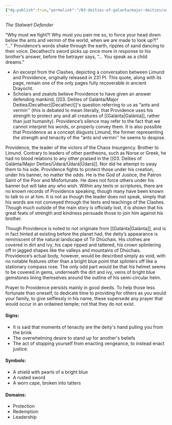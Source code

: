 ```yaml
---
{"dg-publish":true,"permalink":"/03-deities-of-galanta/major-deities/udara/providence/","tags":["Deity","Major_Deity","Udara"],"created":"2025-02-09T22:47:11.880+00:00","updated":"2025-03-04T02:55:18.486+00:00"}
---
```


*The Stalwart Defender*

“Why must we fight?! Why must you pain me so, to force your head down below the ants and vermin of the world, when we are made to look up?!”
“...” Providence’s words shake through the earth, ripples of sand dancing to their voice.
Decathect’s sword picks up once more in response to his brother’s answer, before the betrayer says, “... You speak as a child dreams.”

- An excerpt from the Clashes, depicting a conversation between Limund and Providence, originally released in 231 PI. This quote, along with its page, remain one of the only pages fully recoverable in ancient Drayocht.
- Scholars and zealots believe Providence to have given an answer defending mankind, [[03. Deities of Galánta/Major Deities/Decathect\|Decathect]]'s question referring to us as “ants and vermin'' (this is debated to mean literally, that Providence uses his strength to protect any and all creatures of [[Galánta\|Galánta]], rather than just humanity). Providence’s silence may refer to the fact that we cannot interpret his words, or properly convey them. It is also possible that Providence as a concept disgusts Limund, the former representing the strength and tenacity of the “ants and vermin'' he seems to despise.

Providence, the leader of the victors of the Chaos Insurgency. Brother to Limund. Contrary to leaders of other pantheons, such as Norse or Greek, he had no blood relations to any other praised in the [[03. Deities of Galánta/Major Deities/Údará/Údará\|Údará]]. Nor did he attempt to sway them to his side. Providence fights to protect those under his creation, under his banner, no matter the odds. He is the God of Justice, the Patron Saint of the Poor and Misfortunate. He does not force others under his banner but will take any who wish. Within any texts or scriptures, there are no known records of Providence speaking, though many have been known to talk to or at him. It is not as though the leader does not speak, simply that his words are not conveyed through the texts and teachings of the Clashes. Though much outside of the main story is officially lost, it is shown that his great feats of strength and kindness persuade those to join him against his brother.

Though Providence is noted to not originate from [[Galánta\|Galánta]], and is in fact hinted at existing before the planet had, the deity’s appearance is reminiscent of the natural landscape of Tír Dhúchais. His clothes are covered in dirt and ivy, his cape ripped and tattered, his crown splintering off in jagged shapes like the valleys and mountains of Dhúchais. Providence’s actual body, however, would be described simply as void, with no notable features other than a bright blue point that splinters off like a stationary compass rose. The only odd part would be that his helmet seems to be covered in gems, underneath the dirt and ivy, veins of bright blue gemstones lining themselves around the outline of his semi-circular helm.

Prayer to Providence persists mainly in good deeds. To help those less fortunate than oneself, to dedicate time to providing for others as you would your family, to give selflessly in his name, these supersede any prayer that would occur in an ordained temple; not that they do not exist.
#### Signs:
- It is said that moments of tenacity are the deity's hand pulling you from the brink
- The overwhelming desire to stand up for another's beliefs
- The act of stopping yourself from enacting vengeance, to instead enact justice.
#### Symbols:
- A shield with pearls of a bright blue
- A rusted sword
- A worn cape, broken into tatters
#### Domains:
- Protection
- Redemption
- Leadership

